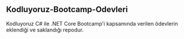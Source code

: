 ## Kodluyoruz-Bootcamp-Odevleri
Kodluyoruz C# ile .NET Core Bootcamp'i kapsamında verilen ödevlerin eklendiği ve saklandığı repodur.
